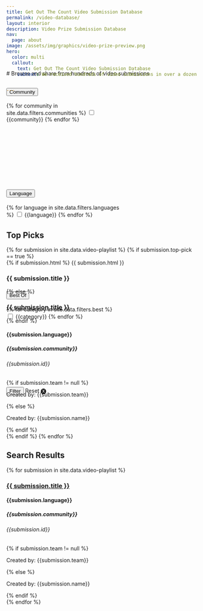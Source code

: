 ```yaml
---
title: Get Out The Count Video Submission Database
permalink: /video-database/
layout: interior
description: Video Prize Submission Database
nav:
  page: about
image: /assets/img/graphics/video-prize-preview.png
hero:
  color: multi
  callout:
    text: Get Out The Count Video Submission Database
    subtext: We received hundreds of video submissions in over a dozen languages from all across the United States. Search and share videos below.


---
```

<div  class="usa-section usa-content usa-grid bottom-space" markdown="1" style="margin-top:-75px; margin-bottom:100px;">
# Browse and share from hundreds of video submissions
<form id="video-filter-form">
  <div class="grid-row" style="height:275px;">
    <div class=" usa-width-one-fourth">
      <div class="usa-accordion">
        <h2><button class="usa-accordion-button" aria-expanded="false" aria-controls="1">
          Community
        </button></h2>
        <div id="1" class="usa-accordion-content" style="height:200px; width: 300px; overflow:auto; z-index:100;">
          {% for community in site.data.filters.communities %}
            <input id="{{community | slugify }}" type="checkbox" name="filter-checkbox" value="{{community | slugify }}">
            <label for="{{community | slugify }}">{{community}}</label>
          {% endfor %}
        </div>
      </div>
    </div>
    <div class=" usa-width-one-fourth">
      <div class="usa-accordion">
        <h2><button class="usa-accordion-button" aria-expanded="false" aria-controls="2">
          Language
        </button></h2>
        <div id="2" class="usa-accordion-content" style="height:200px; width: 300px; overflow:auto; z-index:100;">
        {% for language in site.data.filters.languages %}
          <input id="{{language | slugify }}" type="checkbox" name="filter-checkbox" value="{{language | slugify }}">
          <label for="{{language | slugify }}">{{language}}</label>
        {% endfor %}
        </div>
      </div>
    </div>
    <div class=" usa-width-one-fourth">
      <div class="usa-accordion">
        <h2><button class="usa-accordion-button" aria-expanded="false" aria-controls="3">
          Best Of
        </button></h2>
        <div id="3" class="usa-accordion-content" style="height:200px; width: 300px; overflow:auto; z-index:100;">
          {% for category in site.data.filters.best %}
            <input id="{{category | slugify }}" type="checkbox" name="filter-checkbox" value="{{category | slugify }}">
            <label for="{{category | slugify }}">{{category}}</label>
          {% endfor %}
        </div>
      </div>
    </div>
    <div class="usa-width-one-fourth">
      <input type="submit" value="Filter">
      <p style="display:inline-block;" id="reset-filter">Reset &#127335;</p>
    </div>
  </div>
</form>

</div>

<div class="usa-grid top-space">
  <h2> Top Picks </h2>
  {% for submission in site.data.video-playlist %}
  {% if submission.top-pick == true %}
    <div id="video-card-{{submission.id}}" class="video-div usa-width-one-third finalist-block">
      {% if submission.html %}
        {{ submission.html }}
        <h3>{{ submission.title }}</h3>
      {% else %}
        <a href="{{ submission.link }}" target="_blank"><h3>{{ submission.title }}</h3></a>
      {% endif %}
      <h4>{{submission.language}}</h4>
      <h5>{{submission.community}}</h5>
      <h6>{{submission.id}}</h6>
      {% if submission.team != null %}
        <p>Created by: {{submission.team}}</p>
      {% else %}
        <p>Created by: {{submission.name}}</p>
      {% endif %}
    </div>
  {% endif %}
  {% endfor %}
  <h2> Search Results </h2>
  {% for submission in site.data.video-playlist %}
  <div id="video-card-{{submission.id}}" class="video-div video-hidden usa-width-one-third finalist-block">
    <a href="{{ submission.link }}" target="_blank"><h3>{{ submission.title }}</h3></a>
    <h4>{{submission.language}}</h4>
    <h5>{{submission.community}}</h5>
    <h6>{{submission.id}}</h6>
    {% if submission.team != null %}
      <p>Created by: {{submission.team}}</p>
    {% else %}
      <p>Created by: {{submission.name}}</p>
    {% endif %}
  </div>
  {% endfor %}
</div>
